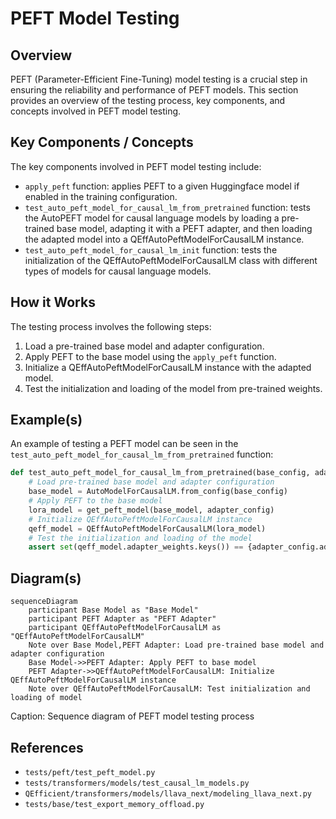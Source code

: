 # PEFT Model Testing
## Overview
PEFT (Parameter-Efficient Fine-Tuning) model testing is a crucial step in ensuring the reliability and performance of PEFT models. This section provides an overview of the testing process, key components, and concepts involved in PEFT model testing.

## Key Components / Concepts
The key components involved in PEFT model testing include:
* `apply_peft` function: applies PEFT to a given Huggingface model if enabled in the training configuration.
* `test_auto_peft_model_for_causal_lm_from_pretrained` function: tests the AutoPEFT model for causal language models by loading a pre-trained base model, adapting it with a PEFT adapter, and then loading the adapted model into a QEffAutoPeftModelForCausalLM instance.
* `test_auto_peft_model_for_causal_lm_init` function: tests the initialization of the QEffAutoPeftModelForCausalLM class with different types of models for causal language models.

## How it Works
The testing process involves the following steps:
1. Load a pre-trained base model and adapter configuration.
2. Apply PEFT to the base model using the `apply_peft` function.
3. Initialize a QEffAutoPeftModelForCausalLM instance with the adapted model.
4. Test the initialization and loading of the model from pre-trained weights.

## Example(s)
An example of testing a PEFT model can be seen in the `test_auto_peft_model_for_causal_lm_from_pretrained` function:
```python
def test_auto_peft_model_for_causal_lm_from_pretrained(base_config, adapter_config, tmp_path):
    # Load pre-trained base model and adapter configuration
    base_model = AutoModelForCausalLM.from_config(base_config)
    # Apply PEFT to the base model
    lora_model = get_peft_model(base_model, adapter_config)
    # Initialize QEffAutoPeftModelForCausalLM instance
    qeff_model = QEffAutoPeftModelForCausalLM(lora_model)
    # Test the initialization and loading of the model
    assert set(qeff_model.adapter_weights.keys()) == {adapter_config.adapter_name}
```

## Diagram(s)
```mermaid
sequenceDiagram
    participant Base Model as "Base Model"
    participant PEFT Adapter as "PEFT Adapter"
    participant QEffAutoPeftModelForCausalLM as "QEffAutoPeftModelForCausalLM"
    Note over Base Model,PEFT Adapter: Load pre-trained base model and adapter configuration
    Base Model->>PEFT Adapter: Apply PEFT to base model
    PEFT Adapter->>QEffAutoPeftModelForCausalLM: Initialize QEffAutoPeftModelForCausalLM instance
    Note over QEffAutoPeftModelForCausalLM: Test initialization and loading of model
```
Caption: Sequence diagram of PEFT model testing process

## References
* `tests/peft/test_peft_model.py`
* `tests/transformers/models/test_causal_lm_models.py`
* `QEfficient/transformers/models/llava_next/modeling_llava_next.py`
* `tests/base/test_export_memory_offload.py`